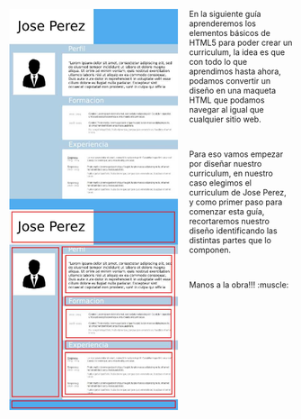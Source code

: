 <p></p>

<div class="container">
  <div class="row">
    <div class="col-3">
      <img src="https://raw.githubusercontent.com/smartedu-mumuki/mumuki-guia-html-estructura/master/images/CV_1524432992193.jpg" alt="CV_1524432992193.jpg" width="300" height="auto" style="float: left; margin-right:20px;">
    </div>
    <div class="col-3">
      <img src="https://raw.githubusercontent.com/smartedu-mumuki/mumuki-guia-html-estructura/master/images/CV-parts_1524433061902.jpg" alt="CV-parts_1524433061902.jpg" width="300" height="auto" style="float: left; margin-right:20px;">
    </div>
    <div class="col-6">
      <p>En la siguiente guía aprenderemos los elementos básicos de HTML5 para poder crear un curriculum, la idea es que con todo lo que aprendimos hasta ahora, podamos convertir un diseño en una maqueta HTML que podamos navegar al igual que cualquier sitio web.</p>
     </br>
     <p>Para eso vamos empezar por diseñar nuestro curriculum, en nuestro caso elegimos el curriculum de Jose Perez, y como primer paso para comenzar esta guía, recortaremos nuestro diseño identificando las distintas partes que lo componen.</p>
     </br>
     <p>Manos a la obra!!! :muscle:</p>
    </div>
  </div>
</div>